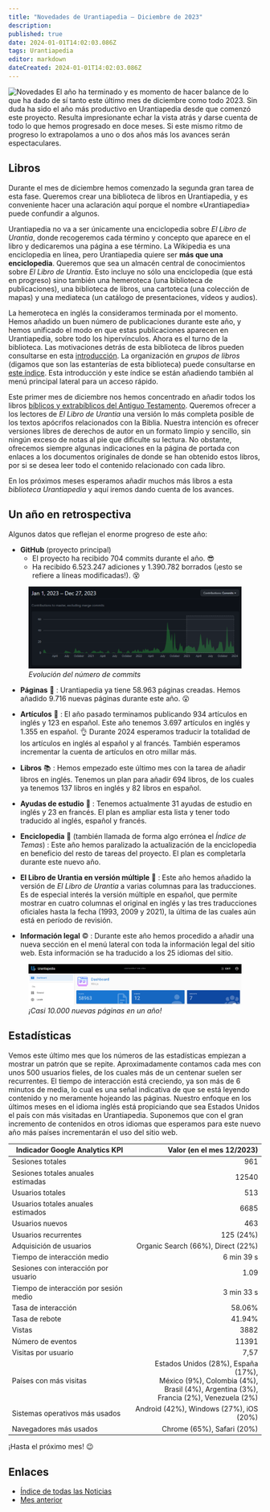 ```yaml
---
title: "Novedades de Urantiapedia — Diciembre de 2023"
description: 
published: true
date: 2024-01-01T14:02:03.086Z
tags: Urantiapedia
editor: markdown
dateCreated: 2024-01-01T14:02:03.086Z
---
```


<img src="/_assets/svg/icon-news.svg" alt="Novedades" style="width: 80px;"> El año ha terminado y es momento de hacer balance de lo que ha dado de sí tanto este último mes de diciembre como todo 2023. Sin duda ha sido el año más productivo en Urantiapedia desde que comenzó este proyecto. Resulta impresionante echar la vista atrás y darse cuenta de todo lo que hemos progresado en doce meses. Si este mismo ritmo de progreso lo extrapolamos a uno o dos años más los avances serán espectaculares.

## Libros

Durante el mes de diciembre hemos comenzado la segunda gran tarea de esta fase. Queremos crear una biblioteca de libros en Urantiapedia, y es conveniente hacer una aclaración aquí porque el nombre «Urantiapedia» puede confundir a algunos.

Urantiapedia no va a ser únicamente una enciclopedia sobre _El Libro de Urantia_, donde recogeremos cada término y concepto que aparece en el libro y dedicaremos una página a ese término. La Wikipedia es una enciclopedia en línea, pero Urantiapedia quiere ser **más que una enciclopedia**. Queremos que sea un almacén central de conocimientos sobre _El Libro de Urantia_. Esto incluye no sólo una enciclopedia (que está en progreso) sino también una hemeroteca (una biblioteca de publicaciones), una biblioteca de libros, una cartoteca (una colección de mapas) y una mediateca (un catálogo de presentaciones, vídeos y audios).

La hemeroteca en inglés la consideramos terminada por el momento. Hemos añadido un buen número de publicaciones durante este año, y hemos unificado el modo en que estas publicaciones aparecen en Urantiapedia, sobre todo los hipervínculos. Ahora es el turno de la biblioteca. Las motivaciones detrás de esta biblioteca de libros pueden consultarse en esta [introducción](/es/book). La organización en _grupos de libros_ (digamos que son las estanterías de esta biblioteca) puede consultarse en [este índice](/es/index/books). Esta introducción y este índice se están añadiendo también al menú principal lateral para un acceso rápido.

Este primer mes de diciembre nos hemos concentrado en añadir todos los libros [bíblicos y extrabíblicos del Antiguo Testamento](/es/index/books_judeo_christianism_ot). Queremos ofrecer a los lectores de _El Libro de Urantia_ una versión lo más completa posible de los textos apócrifos relacionados con la Biblia. Nuestra intención es ofrecer versiones libres de derechos de autor en un formato limpio y sencillo, sin ningún exceso de notas al pie que dificulte su lectura. No obstante, ofrecemos siempre algunas indicaciones en la página de portada con enlaces a los documentos originales de donde se han obtenido estos libros, por si se desea leer todo el contenido relacionado con cada libro.

En los próximos meses esperamos añadir muchos más libros a esta _biblioteca Urantiapedia_ y aquí iremos dando cuenta de los avances.

## Un año en retrospectiva

Algunos datos que reflejan el enorme progreso de este año:

- **GitHub** (proyecto principal)
    * El proyecto ha recibido 704 commits durante el año. :sunglasses:
    * Ha recibido 6.523.247 adiciones y 1.390.782 borrados (¡esto se refiere a líneas modificadas!). :dizzy_face:

<figure id="img_1" class="image urantiapedia">
<img src="/image/github_2023.png">
<figcaption><em>Evolución del número de commits </em></figcaption>
</figure>

- **Páginas** :page_facing_up: : Urantiapedia ya tiene 58.963 páginas creadas. Hemos añadido 9.716 nuevas páginas durante este año. :open_mouth:

- **Artículos** :page_with_curl: : El año pasado terminamos publicando 934 artículos en inglés y 123 en español. Este año tenemos 3.697 artículos en inglés y 1.355 en español. :ok_hand: Durante 2024 esperamos traducir la totalidad de los artículos en inglés al español y al francés. También esperamos incrementar la cuenta de artículos en otro millar más.

- **Libros** :books: : Hemos empezado este último mes con la tarea de añadir libros en inglés. Tenemos un plan para añadir 694 libros, de los cuales ya tenemos 137 libros en inglés y 82 libros en español.

- **Ayudas de estudio** :notebook: : Tenemos actualmente 31 ayudas de estudio en inglés y 23 en francés. El plan es ampliar esta lista y tener todo traducido al inglés, español y francés.

- **Enciclopedia** :card_index: (también llamada de forma algo errónea el _Índice de Temas_) : Este año hemos paralizado la actualización de la enciclopedia en beneficio del resto de tareas del proyecto. El plan es completarla durante este nuevo año.

- **El Libro de Urantia en versión múltiple** :blue_book: : Este año hemos añadido la versión de _El Libro de Urantia_ a varias columnas para las traducciones. Es de especial interés la versión múltiple en español, que permite mostrar en cuatro columnas el original en inglés y las tres traducciones oficiales hasta la fecha (1993, 2009 y 2021), la última de las cuales aún está en período de revisión.

- **Información legal** :copyright: : Durante este año hemos procedido a añadir una nueva sección en el menú lateral con toda la información legal del sitio web. Esta información se ha traducido a los 25 idiomas del sitio.

<figure id="img_2" class="image urantiapedia">
<img src="/image/up_status_2023.png">
<figcaption><em>¡Casi 10.000 nuevas páginas en un año!</em></figcaption>
</figure>

## Estadísticas

Vemos este último mes que los números de las estadísticas empiezan a mostrar un patrón que se repite. Aproximadamente contamos cada mes con unos 500 usuarios fieles, de los cuales más de un centenar suelen ser recurrentes. El tiempo de interacción está creciendo, ya son más de 6 minutos de media, lo cual es una señal indicativa de que se está leyendo contenido y no meramente hojeando las páginas. Nuestro enfoque en los últimos meses en el idioma inglés está propiciando que sea Estados Unidos el país con más visitadas en Urantiapedia. Suponemos que con el gran incremento de contenidos en otros idiomas que esperamos para este nuevo año más países incrementarán el uso del sitio web.

Indicador Google Analytics KPI | Valor (en el mes 12/2023)
--- | ---:
Sesiones totales | 961
Sesiones totales anuales estimadas | 12540
Usuarios totales | 513
Usuarios totales anuales estimados | 6685
Usuarios nuevos | 463
Usuarios recurrentes | 125 (24%)
Adquisición de usuarios | Organic Search (66%), Direct (22%)
Tiempo de interacción medio | 6 min 39 s
Sesiones con interacción por usuario | 1.09
Tiempo de interacción por sesión medio | 3 min 33 s
Tasa de interacción | 58.06%
Tasa de rebote | 41.94%
Vistas | 3882
Número de eventos | 11391
Visitas por usuario | 7,57
Países con más visitas | Estados Unidos (28%), España (17%), <br>México (9%), Colombia (4%), <br>Brasil (4%), Argentina (3%),<br>Francia (2%), Venezuela (2%)
Sistemas operativos más usados | Android (42%), Windows (27%), iOS (20%)
Navegadores más usados | Chrome (65%), Safari (20%)

¡Hasta el próximo mes! :wink:

## Enlaces

- [Índice de todas las Noticias](/es/news)
- [Mes anterior](/es/news/2023/11)